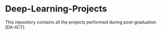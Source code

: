 # Deep-Learning-Projects
This repository contains all the projects performed during post-graduation (DA-IICT).
